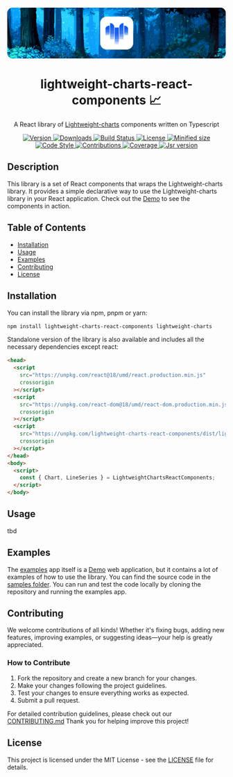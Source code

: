 <img
  alt=""
  src="https://raw.githubusercontent.com/ukorvl/design/master/lightweight-charts-react-components/cover.png"
  loading="lazy"
/>

<div align="center">
  <h1>lightweight-charts-react-components &#x1F4C8;</h1>
  <p>A React library of <a href="https://github.com/tradingview/lightweight-charts" target="_blank">Lightweight-charts</a> components written on Typescript</p>
</div>

<p align="center">
  <a href="https://www.npmjs.com/package/lightweight-charts-react-components">
    <picture>
      <source media="(prefers-color-scheme: dark)" srcset="https://img.shields.io/npm/v/lightweight-charts-react-components?colorA=1e2029&colorB=1e2029&style=flat">
      <img src="https://img.shields.io/npm/v/lightweight-charts-react-components?colorA=ffcc00&colorB=ffcc00&style=flat" alt="Version">
    </picture>
  </a>

  <a href="https://www.npmjs.com/package/lightweight-charts-react-components">
    <picture>
      <source media="(prefers-color-scheme: dark)" srcset="https://img.shields.io/npm/dm/lightweight-charts-react-components?colorA=1e2029&colorB=1e2029&style=flat">
      <img src="https://img.shields.io/npm/dm/lightweight-charts-react-components?colorA=ffcc00&colorB=ffcc00&style=flat" alt="Downloads">
    </picture>
  </a>

  <a href="https://github.com/ukorvl/lightweight-charts-react-components/actions/workflows/build.yaml">
    <picture>
      <source media="(prefers-color-scheme: dark)" srcset="https://img.shields.io/github/actions/workflow/status/ukorvl/lightweight-charts-react-components/build.yaml?branch=main&colorA=1e2029&colorB=1e2029&style=flat">
      <img src="https://img.shields.io/github/actions/workflow/status/ukorvl/lightweight-charts-react-components/build.yaml?branch=main&colorA=ffcc00&colorB=ffcc00&style=flat" alt="Build Status">
    </picture>
  </a>

  <a href="https://github.com/ukorvl/lightweight-charts-react-components/blob/main/LICENSE">
    <picture>
      <source media="(prefers-color-scheme: dark)" srcset="https://img.shields.io/npm/l/lightweight-charts-react-components?colorA=1e2029&colorB=1e2029&style=flat">
      <img src="https://img.shields.io/npm/l/lightweight-charts-react-components?colorA=ffcc00&colorB=ffcc00&style=flat" alt="License">
    </picture>
  </a>

  <a href="https://bundlephobia.com/package/lightweight-charts-react-components">
    <picture>
      <source media="(prefers-color-scheme: dark)" srcset="https://img.shields.io/bundlephobia/minzip/lightweight-charts-react-components?colorA=1e2029&colorB=1e2029&style=flat">
      <img src="https://img.shields.io/bundlephobia/minzip/lightweight-charts-react-components?colorA=ffcc00&colorB=ffcc00&style=flat" alt="Minified size">
    </picture>
  </a>

  <a href="https://github.com/ukorvl/lightweight-charts-react-components">
    <picture>
      <source media="(prefers-color-scheme: dark)" srcset="https://img.shields.io/badge/code%20style-eslint-1e2029?style=flat">
      <img src="https://img.shields.io/badge/code%20style-eslint-ffcc00?style=flat" alt="Code Style">
    </picture>
  </a>

  <a href="https://github.com/ukorvl/lightweight-charts-react-components">
    <picture>
      <source media="(prefers-color-scheme: dark)" srcset="https://img.shields.io/badge/contributions-welcome-1e2029?style=flat">
      <img src="https://img.shields.io/badge/contributions-welcome-ffcc00?style=flat" alt="Contributions">
    </picture>
  </a>

  <a href="https://coveralls.io/github/ukorvl/lightweight-charts-react-components">
    <picture>
      <source
        media="(prefers-color-scheme: dark)"
        srcset="https://img.shields.io/coveralls/github/ukorvl/lightweight-charts-react-components?colorA=1e2029&colorB=1e2029&style=flat"
      >
      <img
        src="https://img.shields.io/coveralls/github/ukorvl/lightweight-charts-react-components?colorA=ffcc00&colorB=ffcc00&style=flat"
        alt="Coverage"
      >
    </picture>
  </a>

  <a href="https://jsr.io/@ukorvl/lightweight-charts-react-components">
    <picture>
      <source media="(prefers-color-scheme: dark)" srcset="https://img.shields.io/jsr/v/%40ukorvl/lightweight-charts-react-components?colorA=1e2029&colorB=1e2029&style=flat">
      <img src="https://img.shields.io/jsr/v/%40ukorvl/lightweight-charts-react-components?colorA=ffcc00&colorB=ffcc00&style=flat" alt="Jsr version">
    </picture>
  </a>
</p>

## Description

This library is a set of React components that wraps the Lightweight-charts library. It provides a simple declarative way to use the Lightweight-charts library in your React application.
Check out the [Demo](https://ukorvl.github.io/lightweight-charts-react-components/) to see the components in action.

## Table of Contents

- [Installation](#installation)
- [Usage](#usage)
- [Examples](#examples)
- [Contributing](#contributing)
- [License](#license)

## Installation

You can install the library via npm, pnpm or yarn:

```bash
npm install lightweight-charts-react-components lightweight-charts
```

Standalone version of the library is also available and includes all the necessary dependencies except react:

```html
<head>
  <script
    src="https://unpkg.com/react@18/umd/react.production.min.js"
    crossorigin
  ></script>
  <script
    src="https://unpkg.com/react-dom@18/umd/react-dom.production.min.js"
    crossorigin
  ></script>
  <script
    src="https://unpkg.com/lightweight-charts-react-components/dist/lightweight-charts-react-components.standalone.js"
    crossorigin
  ></script>
</head>
<body>
  <script>
    const { Chart, LineSeries } = LightweightChartsReactComponents;
  </script>
</body>
```

## Usage

tbd

## Examples

The [examples](https://github.com/ukorvl/lightweight-charts-react-components/blob/main/examples/) app itself is a [Demo](https://ukorvl.github.io/lightweight-charts-react-components/) web application, but it contains a lot of examples of how to use the library. You can find the source code in the [samples folder](https://github.com/ukorvl/lightweight-charts-react-components/blob/main/examples/src/samples).
You can run and test the code locally by cloning the repository and running the examples app.

## Contributing

We welcome contributions of all kinds! Whether it's fixing bugs, adding new features, improving examples, or suggesting ideas—your help is greatly appreciated.

### How to Contribute

1. Fork the repository and create a new branch for your changes.
2. Make your changes following the project guidelines.
3. Test your changes to ensure everything works as expected.
4. Submit a pull request.

For detailed contribution guidelines, please check out our [CONTRIBUTING.md](https://github.com/ukorvl/lightweight-charts-react-components/blob/main/CONTRIBUTING.md)
Thank you for helping improve this project!

## License

This project is licensed under the MIT License - see the [LICENSE](https://github.com/ukorvl/lightweight-charts-react-components/blob/main/lib/LICENSE) file for details.
